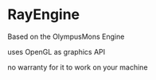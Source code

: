 # RayEngine
 
Based on the OlympusMons Engine

uses OpenGL as graphics API

no warranty for it to work on your machine
